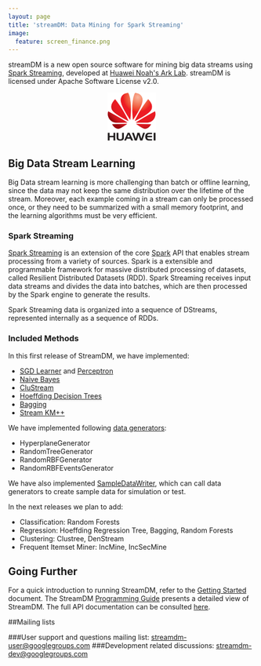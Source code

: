 ```yaml
---
layout: page
title: 'streamDM: Data Mining for Spark Streaming' 
image:
  feature: screen_finance.png
---
```


streamDM is a new open source software for mining big data streams using [Spark Streaming](https://spark.apache.org/streaming/), developed at [Huawei Noah's Ark
Lab](http://www.noahlab.com.hk/). streamDM is licensed under Apache Software License v2.0.

<p align="center"><img height="100" width="100" src="images/huawei-logo.png" alt="Huawei"></p>

## Big Data Stream Learning 

Big Data stream learning is more challenging than batch or offline learning,
since the data may not keep the same distribution over the lifetime of the
stream. Moreover, each example coming in a stream can only be processed once, or
they need to be summarized with a small memory footprint, and the learning
algorithms must be very efficient. 

### Spark Streaming

[Spark Streaming](https://spark.apache.org/streaming/) is an extension of the
core [Spark](https://spark.apache.org)  API that enables stream processing from
a variety of sources. Spark is a extensible and programmable framework for
massive distributed processing of datasets, called Resilient Distributed
Datasets (RDD). Spark Streaming receives input data streams and divides the data
into batches, which are then processed by the Spark engine to generate the
results.

Spark Streaming data is organized into a sequence of DStreams, represented
internally as a sequence of RDDs.

### <a name="methods"></a>Included Methods

In this first release of StreamDM, we have implemented:

* [SGD Learner](docs/SGD.html) and [Perceptron](docs/SGD.html#perceptron)
* [Naive Bayes](docs/NB.html)
* [CluStream](docs/CluStream.html)
* [Hoeffding Decision Trees](docs/HDT.html)
* [Bagging](docs/Bagging.html)
* [Stream KM++](docs/StreamKM.html)

We have implemented following [data generators](docs/generators.html):

* HyperplaneGenerator
* RandomTreeGenerator
* RandomRBFGenerator
* RandomRBFEventsGenerator

We have also implemented [SampleDataWriter](docs/SampleDataWriter.html), which can call data generators 
to create sample data for simulation or test.

In the next releases we plan to add:

* Classification: Random Forests
* Regression: Hoeffding Regression Tree, Bagging, Random Forests
* Clustering: Clustree, DenStream
* Frequent Itemset Miner: IncMine, IncSecMine

## Going Further

For a quick introduction to running StreamDM, refer to the [Getting
Started](docs/GettingStarted.html) document. The StreamDM [Programming
Guide](docs/Programming.html) presents a detailed view of StreamDM. The full API
documentation can be consulted [here](api/index.html). 

##Mailing lists

###User support and questions mailing list:
<a href="mailto:streamdm-user@googlegroups.com">streamdm-user@googlegroups.com</a>
###Development related discussions:
<a href="mailto:streamdm-dev@googlegroups.com">streamdm-dev@googlegroups.com</a>
